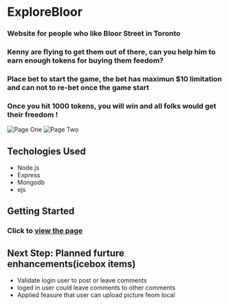 # ExploreBloor

### Website for people who like Bloor Street in Toronto
### Kenny are flying to get them out of there, can you help him to earn enough tokens for buying them feedom?    
### Place bet to start the game, the bet has maximun $10 limitation and can not to re-bet once the game start
### Once you hit 1000 tokens, you will win and all folks would get their freedom ! 

![Page One](/img/screenshot-one.png?raw=true "First page of game")
![Page Two](/img/screenshot-two.png?raw=true "Second page of game")


## Techologies Used

* Node.js
* Express
* Mongodb
* ejs


## Getting Started

### Click to [view the page](https://explore-bloor.herokuapp.com)


## Next Step: Planned furture enhancements(icebox items)

* Validate login user to post or leave comments
* loged in user could leave comments to other comments
* Applied feasure that user can upload picture feom local

